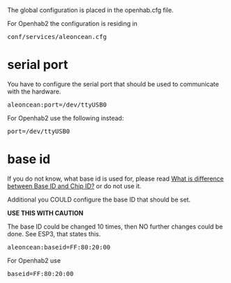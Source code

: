 The global configuration is placed in the openhab.cfg file.

For Openhab2 the configuration is residing in <pre>conf/services/aleoncean.cfg</pre> 

# serial port

You have to configure the serial port that should be used to communicate with the hardware.
<pre>aleoncean:port=/dev/ttyUSB0</pre>

For Openhab2 use the following instead: 
<pre>port=/dev/ttyUSB0</pre>

# base id

If you do not know, what base id is used for, please read [What is difference between Base ID and Chip ID?](http://www.enocean.com/en/knowledge-base-doku/enoceansystemspecification:issue:what_is_a_base_id/?purge=1) or do not use it.

Additional you COULD configure the base ID that should be set.

**USE THIS WITH CAUTION**

The base ID could be changed 10 times, then NO further changes could be done. See ESP3, that states this.
<pre>aleoncean:baseid=FF:80:20:00</pre>

For Openhab2 use 
<pre>baseid=FF:80:20:00</pre>
